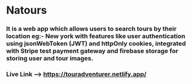 # Natours

### It is a web app which allows users to search tours by their location eg:- New york with features like user authentication using jsonWebToken (JWT) and httpOnly cookies, integrated with Stripe test payment gateway and firebase storage for storing user and tour images. 

### Live Link --> https://touradventurer.netlify.app/

